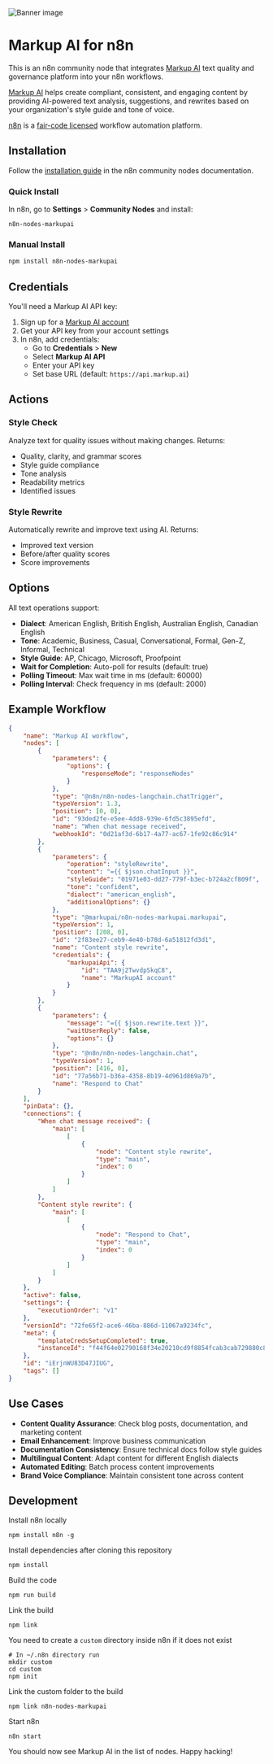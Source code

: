 ![Banner image](https://user-images.githubusercontent.com/10284570/173569848-c624317f-42b1-45a6-ab09-f0ea3c247648.png)

# Markup AI for n8n

This is an n8n community node that integrates [Markup AI](https://markup.ai/) text quality and governance platform into your n8n workflows.

[Markup AI](https://markup.ai/) helps create compliant, consistent, and engaging content by providing AI-powered text analysis, suggestions, and rewrites based on your organization's style guide and tone of voice.

[n8n](https://n8n.io/) is a [fair-code licensed](https://docs.n8n.io/reference/license/) workflow automation platform.

## Installation

Follow the [installation guide](https://docs.n8n.io/integrations/community-nodes/installation/) in the n8n community nodes documentation.

### Quick Install

In n8n, go to **Settings** > **Community Nodes** and install:

```
n8n-nodes-markupai
```

### Manual Install

```bash
npm install n8n-nodes-markupai
```

## Credentials

You'll need a Markup AI API key:

1. Sign up for a [Markup AI account](https://markup.ai/)
2. Get your API key from your account settings
3. In n8n, add credentials:
   - Go to **Credentials** > **New**
   - Select **Markup AI API**
   - Enter your API key
   - Set base URL (default: `https://api.markup.ai`)

## Actions

### Style Check

Analyze text for quality issues without making changes. Returns:

- Quality, clarity, and grammar scores
- Style guide compliance
- Tone analysis
- Readability metrics
- Identified issues

### Style Rewrite

Automatically rewrite and improve text using AI. Returns:

- Improved text version
- Before/after quality scores
- Score improvements

## Options

All text operations support:

- **Dialect**: American English, British English, Australian English, Canadian English
- **Tone**: Academic, Business, Casual, Conversational, Formal, Gen-Z, Informal, Technical
- **Style Guide**: AP, Chicago, Microsoft, Proofpoint
- **Wait for Completion**: Auto-poll for results (default: true)
- **Polling Timeout**: Max wait time in ms (default: 60000)
- **Polling Interval**: Check frequency in ms (default: 2000)

## Example Workflow

```json
{
	"name": "Markup AI workflow",
	"nodes": [
		{
			"parameters": {
				"options": {
					"responseMode": "responseNodes"
				}
			},
			"type": "@n8n/n8n-nodes-langchain.chatTrigger",
			"typeVersion": 1.3,
			"position": [0, 0],
			"id": "93ded2fe-e5ee-4dd8-939e-6fd5c3895efd",
			"name": "When chat message received",
			"webhookId": "0d21af3d-6b17-4a77-ac67-1fe92c86c914"
		},
		{
			"parameters": {
				"operation": "styleRewrite",
				"content": "={{ $json.chatInput }}",
				"styleGuide": "01971e03-dd27-779f-b3ec-b724a2cf809f",
				"tone": "confident",
				"dialect": "american_english",
				"additionalOptions": {}
			},
			"type": "@markupai/n8n-nodes-markupai.markupai",
			"typeVersion": 1,
			"position": [208, 0],
			"id": "2f83ee27-ceb9-4e40-b78d-6a51812fd3d1",
			"name": "Content style rewrite",
			"credentials": {
				"markupaiApi": {
					"id": "TAA9j2TwvdpSkqC8",
					"name": "MarkupAI account"
				}
			}
		},
		{
			"parameters": {
				"message": "={{ $json.rewrite.text }}",
				"waitUserReply": false,
				"options": {}
			},
			"type": "@n8n/n8n-nodes-langchain.chat",
			"typeVersion": 1,
			"position": [416, 0],
			"id": "77a56b71-b36a-4358-8b19-4d961d869a7b",
			"name": "Respond to Chat"
		}
	],
	"pinData": {},
	"connections": {
		"When chat message received": {
			"main": [
				[
					{
						"node": "Content style rewrite",
						"type": "main",
						"index": 0
					}
				]
			]
		},
		"Content style rewrite": {
			"main": [
				[
					{
						"node": "Respond to Chat",
						"type": "main",
						"index": 0
					}
				]
			]
		}
	},
	"active": false,
	"settings": {
		"executionOrder": "v1"
	},
	"versionId": "72fe65f2-ace6-46ba-886d-11067a9234fc",
	"meta": {
		"templateCredsSetupCompleted": true,
		"instanceId": "f44f64e02790168f34e20210cd9f8854fcab3cab729880c8fca1b193c90b5101"
	},
	"id": "iErjnWU83D47JIUG",
	"tags": []
}
```

## Use Cases

- **Content Quality Assurance**: Check blog posts, documentation, and marketing content
- **Email Enhancement**: Improve business communication
- **Documentation Consistency**: Ensure technical docs follow style guides
- **Multilingual Content**: Adapt content for different English dialects
- **Automated Editing**: Batch process content improvements
- **Brand Voice Compliance**: Maintain consistent tone across content

## Development

Install n8n locally

```
npm install n8n -g
```

Install dependencies after cloning this repository

```
npm install
```

Build the code

```
npm run build
```

Link the build

```
npm link
```

You need to create a `custom` directory inside n8n if it does not exist

```
# In ~/.n8n directory run
mkdir custom
cd custom
npm init
```

Link the custom folder to the build

```
npm link n8n-nodes-markupai
```

Start n8n

```
n8n start
```

You should now see Markup AI in the list of nodes. Happy hacking!
